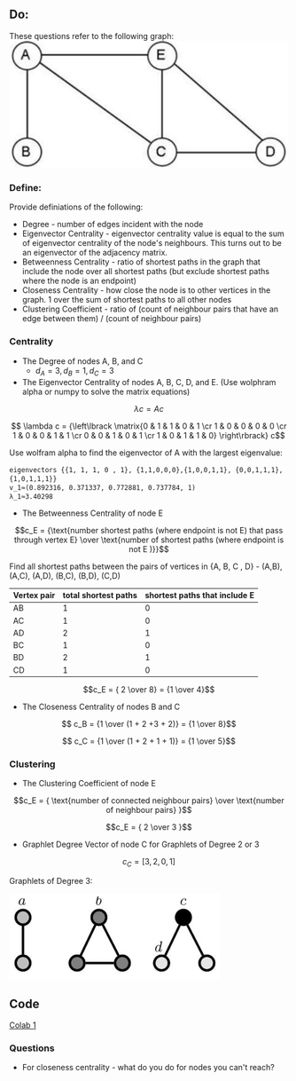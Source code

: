 ## Do:

These questions refer to the following graph:
![Example Graph](/img/Example_Graph.png "Example Graph")

### Define:
Provide definiations of the following:
* Degree - number of edges incident with the node
* Eigenvector Centrality - eigenvector centrality value is equal to the sum of eigenvector centrality of the node's neighbours. This turns out to be an eigenvector of the adjacency matrix.
* Betweenness Centrality - ratio of shortest paths in the graph that include the node over all shortest paths (but exclude shortest paths where the node is an endpoint)
* Closeness Centrality - how close the node is to other vertices in the graph. 1 over the sum of shortest paths to all other nodes
* Clustering Coefficient - ratio of (count of neighbour pairs that have an edge between them) / (count of neighbour pairs)

### Centrality
* The Degree of nodes A, B, and C
  * $d_A = 3, d_B = 1, d_C = 3$
* The Eigenvector Centrality of nodes A, B, C, D, and E. (Use wolphram alpha or numpy to solve the matrix equations)

$$\lambda c = A c$$

$$ \lambda c = {\left\lbrack \matrix{0 & 1 & 1 & 0 & 1 \cr 1 & 0 & 0 & 0 & 0 \cr 1 & 0 & 0 & 1 & 1 \cr 0 & 0 & 1 & 0 & 1 \cr 1 & 0 & 1 & 1 & 0} \right\rbrack} c$$

Use wolfram alpha to find the eigenvector of A with the largest eigenvalue:

```
eigenvectors {{1, 1, 1, 0 , 1}, {1,1,0,0,0},{1,0,0,1,1}, {0,0,1,1,1},{1,0,1,1,1}}
v_1≈(0.892316, 0.371337, 0.772881, 0.737784, 1)
λ_1≈3.40298
```

* The Betweenness Centrality of node E

$$c_E = {\text{number shortest paths (where endpoint is not E) that pass through vertex E} \over \text{number of shortest paths (where endpoint is not E )}}$$

Find all shortest paths between the pairs of vertices in {A, B, C , D} - (A,B), (A,C), (A,D), (B,C), (B,D), (C,D)

| Vertex pair | total shortest paths | shortest paths that include E |
| ---- | ----| ---- |
| AB| 1| 0|
| AC | 1| 0|
| AD| 2| 1|
| BC | 1| 0|
| BD| 2| 1|
| CD | 1 | 0|

$$c_E = { 2 \over 8} = {1 \over 4}$$

* The Closeness Centrality of nodes B and C

$$ c_B = {1 \over (1 + 2 +3 + 2)} = {1 \over 8}$$

$$ c_C = {1 \over (1 + 2 + 1 + 1)} = {1 \over 5}$$

### Clustering
* The Clustering Coefficient of node E

$$c_E = { \text{number of connected neighbour pairs} \over \text{number of neighbour pairs} }$$

$$c_E = { 2 \over 3 }$$

* Graphlet Degree Vector of node C for Graphlets of Degree 2 or 3

$$c_C = [3,2,0,1]$$

Graphlets of Degree 3:

![Example Graph](/img/Graphlets_Deg_3.PNG "Example Graphlets")

## Code
[Colab 1](https://colab.research.google.com/drive/1p2s0on6nibUYhJnONBWEAwpBlue37Tcc?usp=sharing)

### Questions
* For closeness centrality - what do you do for nodes you can't reach?
